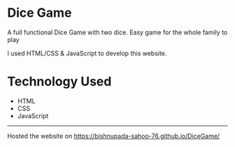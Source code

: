 # Dice Game
A full functional Dice Game with two dice. Easy game for the whole family to play
  
I used HTML/CSS & JavaScript to develop this website. 

# Technology Used
- HTML
- CSS
- JavaScript
  
---
Hosted the website on https://bishnupada-sahoo-76.github.io/DiceGame/
